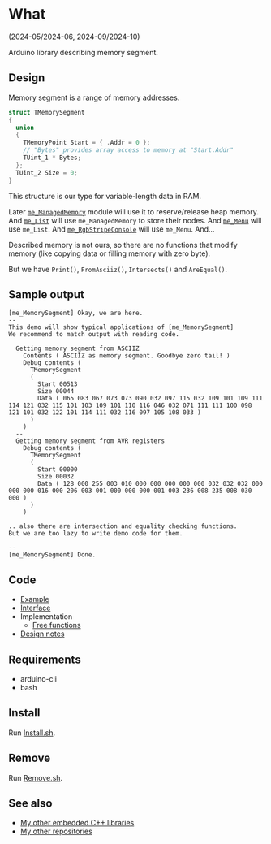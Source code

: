 # What

(2024-05/2024-06, 2024-09/2024-10)

Arduino library describing memory segment.


## Design

Memory segment is a range of memory addresses.

```C++
struct TMemorySegment
{
  union
  {
    TMemoryPoint Start = { .Addr = 0 };
    // "Bytes" provides array access to memory at "Start.Addr"
    TUint_1 * Bytes;
  };
  TUint_2 Size = 0;
}
```

This structure is our type for variable-length data in RAM.

Later [`me_ManagedMemory`][me_ManagedMemory] module will use it
to reserve/release heap memory. And [`me_List`][me_List] will use
`me_ManagedMemory` to store their nodes. And [`me_Menu`][me_Menu]
will use `me_List`. And [`me_RgbStripeConsole`][me_RgbStripeConsole]
will use `me_Menu`. And...

Described memory is not ours, so there are no functions that
modify memory (like copying data or filling memory with zero byte).

But we have `Print()`, `FromAsciiz()`, `Intersects()` and `AreEqual()`.


## Sample output

```
[me_MemorySegment] Okay, we are here.
--
This demo will show typical applications of [me_MemorySegment]
We recommend to match output with reading code.

  Getting memory segment from ASCIIZ
    Contents ( ASCIIZ as memory segment. Goodbye zero tail! )
    Debug contents (
      TMemorySegment
      (
        Start 00513
        Size 00044
        Data ( 065 083 067 073 073 090 032 097 115 032 109 101 109 111 114 121 032 115 101 103 109 101 110 116 046 032 071 111 111 100 098 121 101 032 122 101 114 111 032 116 097 105 108 033 )
      )
    )
  --
  Getting memory segment from AVR registers
    Debug contents (
      TMemorySegment
      (
        Start 00000
        Size 00032
        Data ( 128 000 255 003 010 000 000 000 000 000 032 032 032 000 000 000 016 000 206 003 001 000 000 000 001 003 236 008 235 008 030 000 )
      )
    )

.. also there are intersection and equality checking functions.
But we are too lazy to write demo code for them.

--
[me_MemorySegment] Done.
```

## Code

* [Example][Example]
* [Interface][Interface]
* Implementation
  * [Free functions][Freetown]
* [Design notes][Design notes]


## Requirements

  * arduino-cli
  * bash


## Install

Run [Install.sh](Install.sh).


## Remove

Run [Remove.sh](Remove.sh).


## See also

* [My other embedded C++ libraries][Embedded]
* [My other repositories][Repos]

[Example]: examples/me_MemorySegment/me_MemorySegment.ino
[Interface]: src/me_MemorySegment.h
[Freetown]: src/me_MemorySegment_Freetown.cpp
[Design notes]: extras/Design%20notes.txt

[me_ManagedMemory]: https://github.com/martin-eden/Embedded-me_ManagedMemory
[me_List]: https://github.com/martin-eden/Embedded-me_List
[me_Menu]: https://github.com/martin-eden/Embedded-me_Menu
[me_RgbStripeConsole]: https://github.com/martin-eden/Embedded-me_RgbStripeConsole

[Embedded]: https://github.com/martin-eden/Embedded_Crafts/tree/master/Parts
[Repos]: https://github.com/martin-eden/contents
